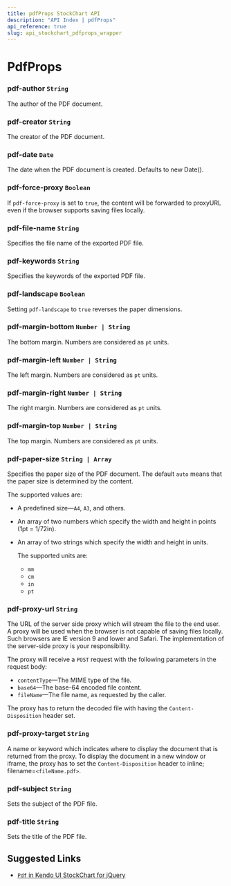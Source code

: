 ```yaml
---
title: pdfProps StockChart API
description: "API Index | pdfProps"
api_reference: true
slug: api_stockchart_pdfprops_wrapper
---
```


# PdfProps

### pdf-author `String`

The author of the PDF document.

### pdf-creator `String`

The creator of the PDF document.

### pdf-date `Date`

The date when the PDF document is created. Defaults to new Date().

### pdf-force-proxy `Boolean`

If `pdf-force-proxy` is set to `true`, the content will be forwarded to proxyURL even if the browser supports saving files locally.

### pdf-file-name `String`

Specifies the file name of the exported PDF file.

### pdf-keywords `String`

Specifies the keywords of the exported PDF file.

### pdf-landscape `Boolean`

Setting `pdf-landscape` to `true` reverses the paper dimensions.

### pdf-margin-bottom `Number | String`

The bottom margin. Numbers are considered as `pt` units.

### pdf-margin-left `Number | String`

The left margin. Numbers are considered as `pt` units.

### pdf-margin-right `Number | String`

The right margin. Numbers are considered as `pt` units.

### pdf-margin-top `Number | String`

The top margin. Numbers are considered as `pt` units.

### pdf-paper-size `String | Array`

Specifies the paper size of the PDF document. The default `auto` means that the paper size is determined by the content.

The supported values are:

* A predefined size&mdash;`A4`, `A3`, and others.
* An array of two numbers which specify the width and height in points (1pt = 1/72in).
* An array of two strings which specify the width and height in units.

  The supported units are:

    * `mm`
    * `cm`
    * `in`
    * `pt`

### pdf-proxy-url `String`

The URL of the server side proxy which will stream the file to the end user. A proxy will be used when the browser is not capable of saving files locally. Such browsers are IE version 9 and lower and Safari. The implementation of the server-side proxy is your responsibility.

The proxy will receive a `POST` request with the following parameters in the request body:

* `contentType`&mdash;The MIME type of the file.
* `base64`&mdash;The base-64 encoded file content.
* `fileName`&mdash;The file name, as requested by the caller.

The proxy has to return the decoded file with having the `Content-Disposition` header set.

### pdf-proxy-target `String`

A name or keyword which indicates where to display the document that is returned from the proxy. To display the document in a new window or iframe, the proxy has to set the `Content-Disposition` header to inline; filename=`<fileName.pdf>`.

### pdf-subject `String`

Sets the subject of the PDF file.

### pdf-title `String`

Sets the title of the PDF file.

## Suggested Links

* [`Pdf` in Kendo UI StockChart for jQuery](https://docs.telerik.com/kendo-ui/api/javascript/dataviz/ui/stock-chart/configuration/pdf)
